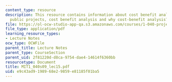 ```yaml
---
content_type: resource
description: This resource contains information about cost benefit analysis outline,
  public projects, cost benefit analysis and why cost-benefit analysis?.
file: https://ol-ocw-studio-app-qa.s3.amazonaws.com/courses/1-040-project-management-spring-2009/e9c43ad9198968e29859e81185f01ba5_MIT1_040s09_lec15.pdf
file_type: application/pdf
learning_resource_types:
- Lecture Notes
ocw_type: OCWFile
parent_title: Lecture Notes
parent_type: CourseSection
parent_uid: 2f81220d-d8ca-9754-dae4-14614f6360bb
resourcetype: Document
title: MIT1_040s09_lec15.pdf
uid: e9c43ad9-1989-68e2-9859-e81185f01ba5
---
```

